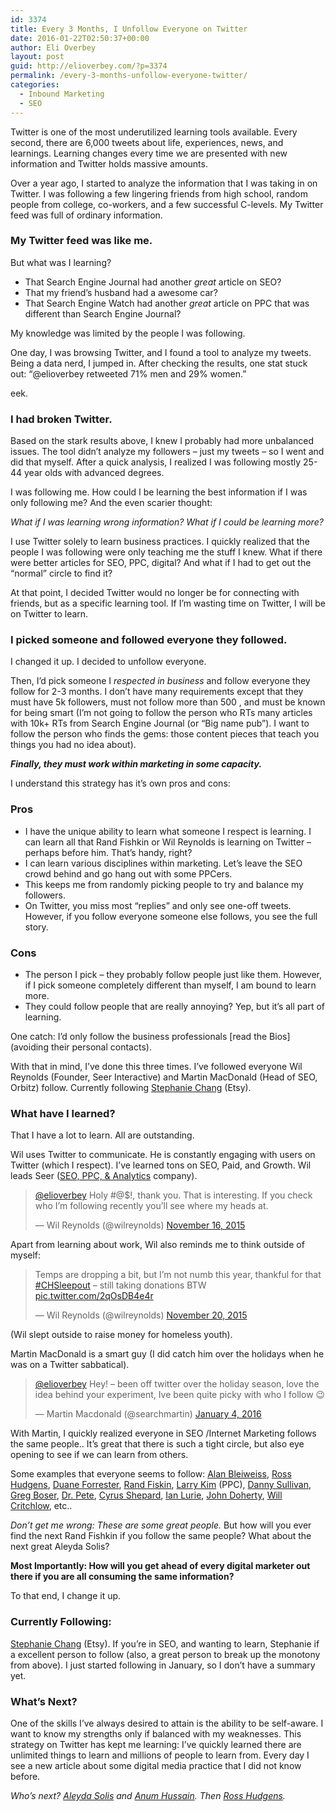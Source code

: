 ```yaml
---
id: 3374
title: Every 3 Months, I Unfollow Everyone on Twitter
date: 2016-01-22T02:50:37+00:00
author: Eli Overbey
layout: post
guid: http://elioverbey.com/?p=3374
permalink: /every-3-months-unfollow-everyone-twitter/
categories:
  - Inbound Marketing
  - SEO
---
```

Twitter is one of the most underutilized learning tools available. Every second, there are 6,000 tweets about life, experiences, news, and learnings. Learning changes every time we are presented with new information and Twitter holds massive amounts.

Over a year ago, I started to analyze the information that I was taking in on Twitter. I was following a few lingering friends from high school, random people from college, co-workers, and a few successful C-levels. My Twitter feed was full of ordinary information.

### My Twitter feed was like me.

But what was I learning?

  * That Search Engine Journal had another _great_ article on SEO?
  * That my friend&#8217;s husband had a awesome car?
  * That Search Engine Watch had another _great_ article on PPC that was different than Search Engine Journal?

My knowledge was limited by the people I was following.

One day, I was browsing Twitter, and I found a tool to analyze my tweets. Being a data nerd, I jumped in. After checking the results, one stat stuck out: &#8220;@elioverbey retweeted 71% men and 29% women.&#8221;

eek.

### I had broken Twitter.

Based on the stark results above, I knew I probably had more unbalanced issues. The tool didn&#8217;t analyze my followers &#8211; just my tweets &#8211; so I went and did that myself. After a quick analysis, I realized I was following mostly 25-44 year olds with advanced degrees.

I was following me. How could I be learning the best information if I was only following me? And the even scarier thought:

_What if I was learning wrong information? What if I could be learning more?_

I use Twitter solely to learn business practices. I quickly realized that the people I was following were only teaching me the stuff I knew. What if there were better articles for SEO, PPC, digital? And what if I had to get out the &#8220;normal&#8221; circle to find it?

At that point, I decided Twitter would no longer be for connecting with friends, but as a specific learning tool. If I&#8217;m wasting time on Twitter, I will be on Twitter to learn.

### I picked someone and followed everyone they followed.

I changed it up. I decided to unfollow everyone.

Then, I&#8217;d pick someone I _respected in business_ and follow everyone they follow for 2-3 months. I don&#8217;t have many requirements except that they must have 5k followers, must not follow more than 500 , and must be known for being smart (I&#8217;m not going to follow the person who RTs many articles with 10k+ RTs from Search Engine Journal (or &#8220;Big name pub&#8221;). I want to follow the person who finds the gems: those content pieces that teach you things you had no idea about).

**_Finally, they must work within marketing in some capacity._**

I understand this strategy has it&#8217;s own pros and cons:

### Pros

  * I have the unique ability to learn what someone I respect is learning. I can learn all that Rand Fishkin or Wil Reynolds is learning on Twitter &#8211; perhaps before him. That&#8217;s handy, right?
  * I can learn various disciplines within marketing. Let&#8217;s leave the SEO crowd behind and go hang out with some PPCers.
  * This keeps me from randomly picking people to try and balance my followers.
  * On Twitter, you miss most &#8220;replies&#8221; and only see one-off tweets. However, if you follow everyone someone else follows, you see the full story.

### Cons

  * The person I pick &#8211; they probably follow people just like them. However, if I pick someone completely different than myself, I am bound to learn more.
  * They could follow people that are really annoying? Yep, but it&#8217;s all part of learning.

One catch: I&#8217;d only follow the business professionals \[read the Bios\] (avoiding their personal contacts).

With that in mind, I&#8217;ve done this three times. I&#8217;ve followed everyone Wil Reynolds (Founder, Seer Interactive) and Martin MacDonald (Head of SEO, Orbitz) follow. Currently following <a href="https://twitter.com/stephpchang" target="_blank">Stephanie Chang</a> (Etsy).

### What have I learned?

That I have a lot to learn. All are outstanding.

Wil uses Twitter to communicate. He is constantly engaging with users on Twitter (which I respect). I&#8217;ve learned tons on SEO, Paid, and Growth. Wil leads Seer (<a href="http://www.seerinteractive.com/" data-cke-saved-href="http://www.seerinteractive.com/">SEO, PPC, & Analytics</a> company).

<blockquote class="twitter-tweet" data-lang="en">
  <p dir="ltr" lang="en">
    <a href="https://twitter.com/elioverbey">@elioverbey</a> Holy #@$!, thank you. That is interesting. If you check who I&#8217;m following recently you&#8217;ll see where my heads at.
  </p>
  
  <p>
    — Wil Reynolds (@wilreynolds) <a href="https://twitter.com/wilreynolds/status/666095485451677696">November 16, 2015</a>
  </p>
</blockquote>



Apart from learning about work, Wil also reminds me to think outside of myself:

<blockquote class="twitter-tweet" data-lang="en">
  <p>
    Temps are dropping a bit, but I&#8217;m not numb this year, thankful for that <a href="https://twitter.com/hashtag/CHSleepout?src=hash">#CHSleepout</a> &#8211; still taking donations BTW <a href="https://t.co/2qOsDB4e4r">pic.twitter.com/2qOsDB4e4r</a>
  </p>
  
  <p>
    — Wil Reynolds (@wilreynolds) <a href="https://twitter.com/wilreynolds/status/667624245262946304">November 20, 2015</a>
  </p>
</blockquote>


  
(Wil slept outside to raise money for homeless youth).

Martin MacDonald is a smart guy (I did catch him over the holidays when he was on a Twitter sabbatical).

<blockquote class="twitter-tweet" data-lang="en">
  <p dir="ltr" lang="en">
    <a href="https://twitter.com/elioverbey">@elioverbey</a> Hey! &#8211; been off twitter over the holiday season, love the idea behind your experiment, Ive been quite picky with who I follow 😉
  </p>
  
  <p>
    — Martin Macdonald (@searchmartin) <a href="https://twitter.com/searchmartin/status/684047530095558660">January 4, 2016</a>
  </p>
</blockquote>


  
With Martin, I quickly realized everyone in SEO /Internet Marketing follows the same people.. It&#8217;s great that there is such a tight circle, but also eye opening to see if we can learn from others.

Some examples that everyone seems to follow: <a href="http://alanbleiweiss.com/" target="_blank">Alan Bleiweiss</a>, <a href="http://www.rosshudgens.com/" target="_blank">Ross Hudgens</a>, <a href="https://twitter.com/DuaneForrester?ref_src=twsrc%5Egoogle%7Ctwcamp%5Eserp%7Ctwgr%5Eauthor" target="_blank">Duane Forrester</a>, <a href="https://moz.com/rand/" target="_blank">Rand Fiskin</a>, <a href="http://www.wordstream.com/larry-kim" target="_blank">Larry Kim</a> (PPC), <a href="http://daggle.com/" target="_blank">Danny Sullivan</a>, <a href="http://foundationdigital.com/greg-boser/" target="_blank">Greg Boser</a>, <a href="https://twitter.com/dr_pete?ref_src=twsrc%5Egoogle%7Ctwcamp%5Eserp%7Ctwgr%5Eauthor" target="_blank">Dr. Pete</a>, <a href="http://cyrusshepard.com/" target="_blank">Cyrus Shepard</a>, <a href="https://www.portent.com/author/ian" target="_blank">Ian Lurie</a>, <a href="http://www.johnfdoherty.com/" target="_blank">John Doherty</a>, <a href="https://www.distilled.net/about/people/will-critchlow/" target="_blank">Will Critchlow</a>, etc..

_Don&#8217;t get me wrong: These are some great people._ But how will you ever find the next Rand Fishkin if you follow the same people? What about the next great Aleyda Solis?

**Most Importantly: How will you get ahead of every digital marketer out there if you are all consuming the same information?**

To that end, I change it up.

### Currently Following:

<a href="https://twitter.com/stephpchang" target="_blank">Stephanie Chang</a> (Etsy). If you&#8217;re in SEO, and wanting to learn, Stephanie if a excellent person to follow (also, a great person to break up the monotony from above). I just started following in January, so I don&#8217;t have a summary yet.

### What&#8217;s Next?

One of the skills I&#8217;ve always desired to attain is the ability to be self-aware. I want to know my strengths only if balanced with my weaknesses. This strategy on Twitter has kept me learning: I&#8217;ve quickly learned there are unlimited things to learn and millions of people to learn from. Every day I see a new article about some digital media practice that I did not know before.

_Who&#8217;s next? <a href="http://www.aleydasolis.com/en" target="_blank">Aleyda Solis</a> and <a href="http://www.anumhussain.com/" target="_blank">Anum Hussain</a>. Then <a href="http://www.rosshudgens.com/" target="_blank">Ross Hudgens</a>._